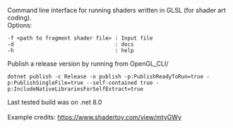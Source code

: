 Command line interface for running shaders written in GLSL (for shader art coding).</br>
Options:</br>
```
-f <path to fragment shader file> : Input file
-d                                : docs
-h                                : help
```
Publish a release version by running from OpenGL_CLI/</br>
```
dotnet publish -c Release -o publish -p:PublishReadyToRun=true -p:PublishSingleFile=true --self-contained true -p:IncludeNativeLibrariesForSelfExtract=true
```
Last tested build was on .net 8.0 </br>
</br>
Example credits: https://www.shadertoy.com/view/mtyGWy </br>

